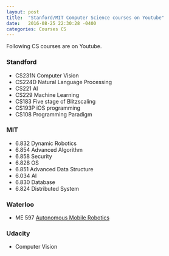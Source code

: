 ```yaml
---
layout: post
title:  "Stanford/MIT Computer Science courses on Youtube"
date:   2016-08-25 22:30:28 -0400
categories: Courses CS
---
```


Following CS courses are on Youtube.

### Standford  
* CS231N Computer Vision  
* CS224D Natural Language Processing  
* CS221  AI  
* CS229  Machine Learning  
* CS183  Five stage of Blitzscaling  
* CS193P iOS programming  
* CS108  Programming Paradigm  

### MIT  
* 6.832 Dynamic Robotics  
* 6.854 Advanced Algorithm  
* 6.858 Security  
* 6.828 OS
* 6.851 Advanced Data Structure  
* 6.034 AI 
* 6.830 Database  
* 6.824 Distributed System  

### Waterloo
* ME 597  [Autonomous Mobile Robotics](http://wavelab.uwaterloo.ca/?page_id=267)

### Udacity
* Computer Vision
